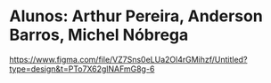 # Alunos: Arthur Pereira, Anderson Barros, Michel Nóbrega



https://www.figma.com/file/VZ7Sns0eLUa2Ol4rGMihzf/Untitled?type=design&t=PTo7X62glNAFmG8g-6
